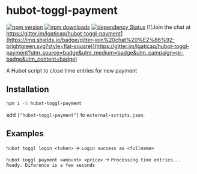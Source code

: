 # hubot-toggl-payment

[![npm version](https://img.shields.io/npm/v/hubot-toggl-payment.svg?style=flat-square)](https://www.npmjs.com/package/hubot-toggl-payment)
[![npm downloads](https://img.shields.io/npm/dm/hubot-toggl-payment.svg?style=flat-square)](https://www.npmjs.com/package/hubot-toggl-payment)
[![dependency Status](https://img.shields.io/david/lgaticaq/hubot-toggl-payment.svg?style=flat-square)](https://david-dm.org/lgaticaq/hubot-toggl-payment#info=dependencies)
[![Join the chat at https://gitter.im/lgaticaq/hubot-toggl-payment](https://img.shields.io/badge/gitter-join%20chat%20%E2%86%92-brightgreen.svg?style=flat-square)](https://gitter.im/lgaticaq/hubot-toggl-payment?utm_source=badge&utm_medium=badge&utm_campaign=pr-badge&utm_content=badge)

A Hubot script to close time entries for new payment

## Installation
```bash
npm i -S hubot-toggl-payment
```

add `["hubot-toggl-payment"]` to `external-scripts.json`.

## Examples
`hubot toggl login <token>` -> `Login success as <fullname>`

`hubot toggl payment <amount> <price>` -> `Processing time entries... Ready. Diference is a few seconds`
